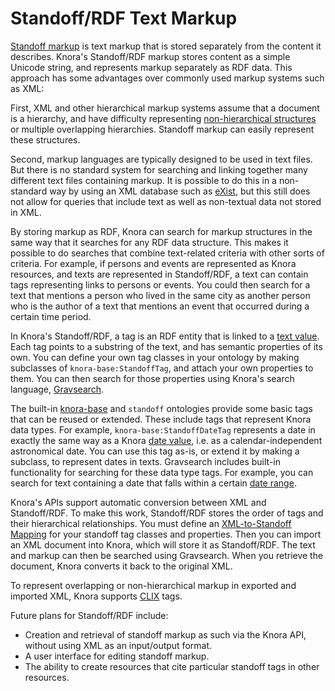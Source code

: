 <!---
Copyright © 2015-2021 the contributors (see Contributors.md).

This file is part of DSP — DaSCH Service Platform.

DSP is free software: you can redistribute it and/or modify
it under the terms of the GNU Affero General Public License as published
by the Free Software Foundation, either version 3 of the License, or
(at your option) any later version.

DSP is distributed in the hope that it will be useful,
but WITHOUT ANY WARRANTY; without even the implied warranty of
MERCHANTABILITY or FITNESS FOR A PARTICULAR PURPOSE.  See the
GNU Affero General Public License for more details.

You should have received a copy of the GNU Affero General Public
License along with DSP. If not, see <http://www.gnu.org/licenses/>.
-->

# Standoff/RDF Text Markup

[Standoff markup](https://lexiconse.uantwerpen.be/index.php/lexicon/markup-standoff/)
is text markup that is stored separately from the content it describes. Knora's
Standoff/RDF markup stores content as a simple Unicode string, and represents markup
separately as RDF data. This approach has some advantages over commonly used markup systems
such as XML:

First, XML and other hierarchical markup systems assume that a document is a hierarchy, and
have difficulty representing
[non-hierarchical structures](http://www.tei-c.org/release/doc/tei-p5-doc/en/html/NH.html)
or multiple overlapping hierarchies. Standoff markup can easily represent these structures.

Second, markup languages are typically designed to be used in text files. But there is no
standard system for searching and linking together many different text files containing
markup. It is possible to do this in a non-standard way by using an XML database
such as [eXist](http://exist-db.org), but this still does not allow for queries that include
text as well as non-textual data not stored in XML.

By storing markup as RDF, Knora can search for markup structures in the same way that it
searches for any RDF data structure. This makes it possible to do searches that combine
text-related criteria with other sorts of criteria. For example, if persons and events are
represented as Knora resources, and texts are represented in Standoff/RDF, a text can contain
tags representing links to persons or events. You could then search for a text that mentions a
person who lived in the same city as another person who is the author of a text that mentions an
event that occurred during a certain time period.

In Knora's Standoff/RDF, a tag is an RDF entity that is linked to a
[text value](../02-knora-ontologies/knora-base.md#textvalue). Each tag points to a substring
of the text, and has semantic properties of its own. You can define your own tag classes
in your ontology by making subclasses of `knora-base:StandoffTag`, and attach your own
properties to them. You can then search for those properties using Knora's search language,
[Gravsearch](../03-apis/api-v2/query-language.md).

The built-in [knora-base](../02-knora-ontologies/knora-base.md) and `standoff` ontologies
provide some basic tags that can be reused or extended. These include tags that represent
Knora data types. For example, `knora-base:StandoffDateTag` represents a date in exactly the
same way as a Knora [date value](../02-knora-ontologies/knora-base.md#datevalue), i.e. as a
calendar-independent astronomical date. You can use this tag as-is, or extend it by making
a subclass, to represent dates in texts. Gravsearch includes built-in functionality for
searching for these data type tags. For example, you can search for text containing a date that
falls within a certain [date range](../03-apis/api-v2/query-language.md#matching-standoff-dates).

Knora's APIs support automatic conversion between XML and Standoff/RDF. To make this work,
Standoff/RDF stores the order of tags and their hierarchical relationships. You must define an
[XML-to-Standoff Mapping](../03-apis/api-v2/xml-to-standoff-mapping.md) for your standoff tag classes and properties.
Then you can import an XML document into Knora, which will store it as Standoff/RDF. The text and markup
can then be searched using Gravsearch. When you retrieve the document, Knora converts it back to the
original XML.

To represent overlapping or non-hierarchical markup in exported and imported XML, Knora supports
[CLIX](http://conferences.idealliance.org/extreme/html/2004/DeRose01/EML2004DeRose01.html#t6) tags.

Future plans for Standoff/RDF include:

- Creation and retrieval of standoff markup as such via the Knora API,
  without using XML as an input/output format.
- A user interface for editing standoff markup.
- The ability to create resources that cite particular standoff tags in other resources.
